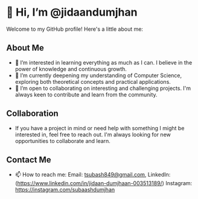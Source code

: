 # 👋 Hi, I’m @jidaandumjhan

Welcome to my GitHub profile! Here's a little about me:

## About Me
- 👀 I’m interested in learning everything as much as I can. I believe in the power of knowledge and continuous growth.
- 🌱 I’m currently deepening my understanding of Computer Science, exploring both theoretical concepts and practical applications.
- 💞️ I’m open to collaborating on interesting and challenging projects. I'm always keen to contribute and learn from the community.

## Collaboration
- If you have a project in mind or need help with something I might be interested in, feel free to reach out. I'm always looking for new opportunities to collaborate and learn.

## Contact Me
- 📫 How to reach me: Email: tsubash849@gmail.com, LinkedIn: (https://www.linkedin.com/in/jidaan-dumjhaan-003513189/) Instagram: https://instagram.com/subaashdumjhan


